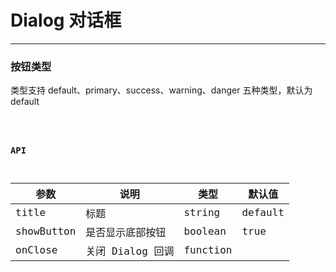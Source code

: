 # Dialog 对话框

---

### 按钮类型

类型支持 default、primary、success、warning、danger 五种类型，默认为 default

<code hideActions='["CSB","EXTERNAL"]' src="./basic.tsx" />

### API

| 参数       | 说明             | 类型     | 默认值  |
| ---------- | ---------------- | -------- | ------- |
| title      | 标题             | string   | default |
| showButton | 是否显示底部按钮 | boolean  | true    |
| onClose    | 关闭 Dialog 回调 | function |         |
